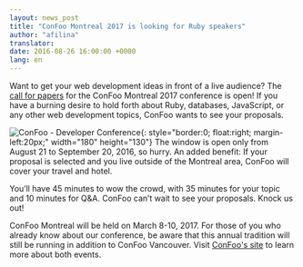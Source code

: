 ```yaml
---
layout: news_post
title: "ConFoo Montreal 2017 is looking for Ruby speakers"
author: "afilina"
translator:
date: 2016-08-26 16:00:00 +0000
lang: en
---
```


Want to get your web development ideas in front of a live audience? The [call for papers][1] for the ConFoo Montreal 2017 conference is open! If you have a burning desire to hold forth about Ruby, databases, JavaScript, or any other web development topics, ConFoo wants to see your proposals.

![ConFoo - Developer Conference](https://confoo.ca/images/propaganda/yul2017/en/like.png){: style="border:0; float:right; margin-left:20px;" width="180" height="130"}
The window is open only from August 21 to September 20, 2016, so hurry. An added benefit: If your proposal is selected and you live outside of the Montreal area, ConFoo will cover your travel and hotel.

You’ll have 45 minutes to wow the crowd, with 35 minutes for your topic and 10 minutes for Q&A. ConFoo can’t wait to see your proposals. Knock us out!

ConFoo Montreal will be held on March 8-10, 2017. For those of you who already know about our conference, be aware that this annual tradition will still be running in addition to ConFoo Vancouver. Visit [ConFoo's site][2] to learn more about both events.

[1]: https://confoo.ca/en/yul2017/call-for-papers
[2]: https://confoo.ca/en
